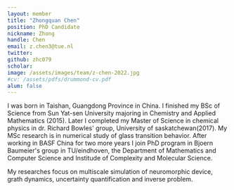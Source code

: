 ```yaml
---
layout: member
title: "Zhongquan Chen"
position: PhD Candidate
nickname: Zhong
handle: Chen
email: z.chen3@tue.nl
twitter: 
github: zhc079
scholar: 
image: /assets/images/team/z-chen-2022.jpg
#cv: /assets/pdfs/drummond-cv.pdf
alum: false
---
```

I was born in Taishan, Guangdong Province in China. I finished my BSc of Science from Sun Yat-sen University majoring in Chemistry and Applied Mathematics (2015). Later I  completed my Master of Science in chemical physics in dr. Richard Bowles' group, University of saskatchewan(2017). My MSc research is in numerical study of glass transition behavior. After working in BASF China for two more years I join PhD program in Bjoern Baumeier's group in TU/eindhoven,  the  Department of Mathematics and Computer Science and Institude of Complexity and Molecular Science.

 My researches focus on multiscale simulation of neuromorphic device, grath dynamics, uncertainty quantification and inverse problem. 